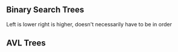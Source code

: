 ## Binary Search Trees

Left is lower right is higher, doesn't necessarily have to be in order

## AVL Trees

